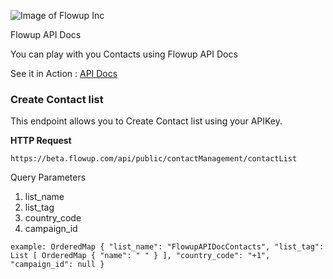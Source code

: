 ![Image of Flowup Inc](https://flowup.com/img/logo-black.png)

Flowup API Docs

You can play with you Contacts using Flowup API Docs

See it in Action : [API Docs](https://flowup.com/apidocs?utm_source=github&utm_medium=readme)

### Create Contact list
This endpoint allows you to Create Contact list using your APIKey.

**HTTP Request**
```
https://beta.flowup.com​/api​/public​/contactManagement​/contactList
```

Query Parameters

1. list_name
2. list_tag
3. country_code
4. campaign_id

```
example: OrderedMap { "list_name": "FlowupAPIDocContacts", "list_tag": List [ OrderedMap { "name": " " } ], "country_code": "+1", "campaign_id": null }
```